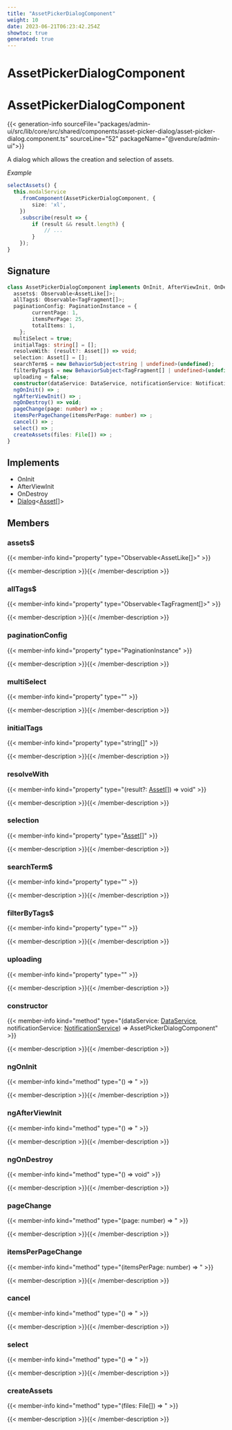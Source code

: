 ```yaml
---
title: "AssetPickerDialogComponent"
weight: 10
date: 2023-06-21T06:23:42.254Z
showtoc: true
generated: true
---
```

<!-- This file was generated from the Vendure source. Do not modify. Instead, re-run the "docs:build" script -->

# AssetPickerDialogComponent
<div class="symbol">


# AssetPickerDialogComponent

{{< generation-info sourceFile="packages/admin-ui/src/lib/core/src/shared/components/asset-picker-dialog/asset-picker-dialog.component.ts" sourceLine="52" packageName="@vendure/admin-ui">}}

A dialog which allows the creation and selection of assets.

*Example*

```TypeScript
selectAssets() {
  this.modalService
    .fromComponent(AssetPickerDialogComponent, {
        size: 'xl',
    })
    .subscribe(result => {
        if (result && result.length) {
            // ...
        }
    });
}
```

## Signature

```TypeScript
class AssetPickerDialogComponent implements OnInit, AfterViewInit, OnDestroy, Dialog<Asset[]> {
  assets$: Observable<AssetLike[]>;
  allTags$: Observable<TagFragment[]>;
  paginationConfig: PaginationInstance = {
        currentPage: 1,
        itemsPerPage: 25,
        totalItems: 1,
    };
  multiSelect = true;
  initialTags: string[] = [];
  resolveWith: (result?: Asset[]) => void;
  selection: Asset[] = [];
  searchTerm$ = new BehaviorSubject<string | undefined>(undefined);
  filterByTags$ = new BehaviorSubject<TagFragment[] | undefined>(undefined);
  uploading = false;
  constructor(dataService: DataService, notificationService: NotificationService)
  ngOnInit() => ;
  ngAfterViewInit() => ;
  ngOnDestroy() => void;
  pageChange(page: number) => ;
  itemsPerPageChange(itemsPerPage: number) => ;
  cancel() => ;
  select() => ;
  createAssets(files: File[]) => ;
}
```
## Implements

 * OnInit
 * AfterViewInit
 * OnDestroy
 * <a href='/admin-ui-api/providers/modal-service#dialog'>Dialog</a>&#60;<a href='/typescript-api/entities/asset#asset'>Asset</a>[]&#62;


## Members

### assets$

{{< member-info kind="property" type="Observable&#60;AssetLike[]&#62;"  >}}

{{< member-description >}}{{< /member-description >}}

### allTags$

{{< member-info kind="property" type="Observable&#60;TagFragment[]&#62;"  >}}

{{< member-description >}}{{< /member-description >}}

### paginationConfig

{{< member-info kind="property" type="PaginationInstance"  >}}

{{< member-description >}}{{< /member-description >}}

### multiSelect

{{< member-info kind="property" type=""  >}}

{{< member-description >}}{{< /member-description >}}

### initialTags

{{< member-info kind="property" type="string[]"  >}}

{{< member-description >}}{{< /member-description >}}

### resolveWith

{{< member-info kind="property" type="(result?: <a href='/typescript-api/entities/asset#asset'>Asset</a>[]) =&#62; void"  >}}

{{< member-description >}}{{< /member-description >}}

### selection

{{< member-info kind="property" type="<a href='/typescript-api/entities/asset#asset'>Asset</a>[]"  >}}

{{< member-description >}}{{< /member-description >}}

### searchTerm$

{{< member-info kind="property" type=""  >}}

{{< member-description >}}{{< /member-description >}}

### filterByTags$

{{< member-info kind="property" type=""  >}}

{{< member-description >}}{{< /member-description >}}

### uploading

{{< member-info kind="property" type=""  >}}

{{< member-description >}}{{< /member-description >}}

### constructor

{{< member-info kind="method" type="(dataService: <a href='/admin-ui-api/providers/data-service#dataservice'>DataService</a>, notificationService: <a href='/admin-ui-api/providers/notification-service#notificationservice'>NotificationService</a>) => AssetPickerDialogComponent"  >}}

{{< member-description >}}{{< /member-description >}}

### ngOnInit

{{< member-info kind="method" type="() => "  >}}

{{< member-description >}}{{< /member-description >}}

### ngAfterViewInit

{{< member-info kind="method" type="() => "  >}}

{{< member-description >}}{{< /member-description >}}

### ngOnDestroy

{{< member-info kind="method" type="() => void"  >}}

{{< member-description >}}{{< /member-description >}}

### pageChange

{{< member-info kind="method" type="(page: number) => "  >}}

{{< member-description >}}{{< /member-description >}}

### itemsPerPageChange

{{< member-info kind="method" type="(itemsPerPage: number) => "  >}}

{{< member-description >}}{{< /member-description >}}

### cancel

{{< member-info kind="method" type="() => "  >}}

{{< member-description >}}{{< /member-description >}}

### select

{{< member-info kind="method" type="() => "  >}}

{{< member-description >}}{{< /member-description >}}

### createAssets

{{< member-info kind="method" type="(files: File[]) => "  >}}

{{< member-description >}}{{< /member-description >}}


</div>
